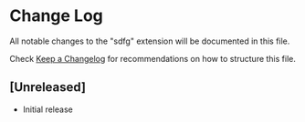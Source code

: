 # Change Log
All notable changes to the "sdfg" extension will be documented in this file.

Check [Keep a Changelog](http://keepachangelog.com/) for recommendations on how to structure this file.

## [Unreleased]
- Initial release